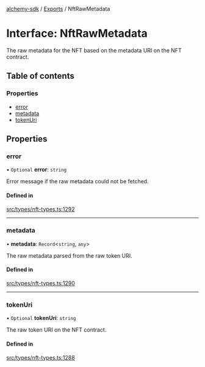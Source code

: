 [alchemy-sdk](../README.md) / [Exports](../modules.md) / NftRawMetadata

# Interface: NftRawMetadata

The raw metadata for the NFT based on the metadata URI on the NFT contract.

## Table of contents

### Properties

- [error](NftRawMetadata.md#error)
- [metadata](NftRawMetadata.md#metadata)
- [tokenUri](NftRawMetadata.md#tokenuri)

## Properties

### error

• `Optional` **error**: `string`

Error message if the raw metadata could not be fetched.

#### Defined in

[src/types/nft-types.ts:1292](https://github.com/alchemyplatform/alchemy-sdk-js/blob/7ae04a5/src/types/nft-types.ts#L1292)

___

### metadata

• **metadata**: `Record`<`string`, `any`\>

The raw metadata parsed from the raw token URI.

#### Defined in

[src/types/nft-types.ts:1290](https://github.com/alchemyplatform/alchemy-sdk-js/blob/7ae04a5/src/types/nft-types.ts#L1290)

___

### tokenUri

• `Optional` **tokenUri**: `string`

The raw token URI on the NFT contract.

#### Defined in

[src/types/nft-types.ts:1288](https://github.com/alchemyplatform/alchemy-sdk-js/blob/7ae04a5/src/types/nft-types.ts#L1288)
